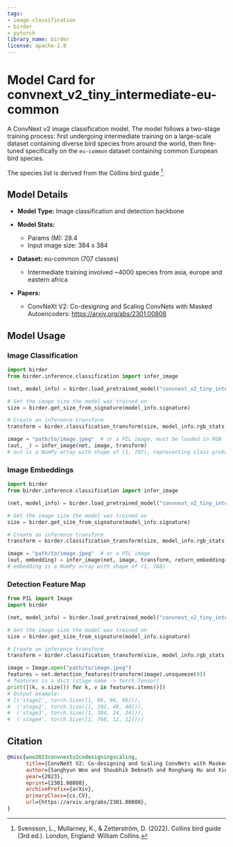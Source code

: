 ```yaml
---
tags:
- image-classification
- birder
- pytorch
library_name: birder
license: apache-2.0
---
```


# Model Card for convnext_v2_tiny_intermediate-eu-common

A ConvNext v2 image classification model. The model follows a two-stage training process: first undergoing intermediate training on a large-scale dataset containing diverse bird species from around the world, then fine-tuned specifically on the `eu-common` dataset containing common European bird species.

The species list is derived from the Collins bird guide [^1].

[^1]: Svensson, L., Mullarney, K., & Zetterström, D. (2022). Collins bird guide (3rd ed.). London, England: William Collins.

## Model Details

- **Model Type:** Image classification and detection backbone
- **Model Stats:**
    - Params (M): 28.4
    - Input image size: 384 x 384
- **Dataset:** eu-common (707 classes)
    - Intermediate training involved ~4000 species from asia, europe and eastern africa

- **Papers:**
    - ConvNeXt V2: Co-designing and Scaling ConvNets with Masked Autoencoders: <https://arxiv.org/abs/2301.00808>

## Model Usage

### Image Classification

```python
import birder
from birder.inference.classification import infer_image

(net, model_info) = birder.load_pretrained_model("convnext_v2_tiny_intermediate-eu-common", inference=True)

# Get the image size the model was trained on
size = birder.get_size_from_signature(model_info.signature)

# Create an inference transform
transform = birder.classification_transform(size, model_info.rgb_stats)

image = "path/to/image.jpeg"  # or a PIL image, must be loaded in RGB format
(out, _) = infer_image(net, image, transform)
# out is a NumPy array with shape of (1, 707), representing class probabilities.
```

### Image Embeddings

```python
import birder
from birder.inference.classification import infer_image

(net, model_info) = birder.load_pretrained_model("convnext_v2_tiny_intermediate-eu-common", inference=True)

# Get the image size the model was trained on
size = birder.get_size_from_signature(model_info.signature)

# Create an inference transform
transform = birder.classification_transform(size, model_info.rgb_stats)

image = "path/to/image.jpeg"  # or a PIL image
(out, embedding) = infer_image(net, image, transform, return_embedding=True)
# embedding is a NumPy array with shape of (1, 768)
```

### Detection Feature Map

```python
from PIL import Image
import birder

(net, model_info) = birder.load_pretrained_model("convnext_v2_tiny_intermediate-eu-common", inference=True)

# Get the image size the model was trained on
size = birder.get_size_from_signature(model_info.signature)

# Create an inference transform
transform = birder.classification_transform(size, model_info.rgb_stats)

image = Image.open("path/to/image.jpeg")
features = net.detection_features(transform(image).unsqueeze(0))
# features is a dict (stage name -> torch.Tensor)
print([(k, v.size()) for k, v in features.items()])
# Output example:
# [('stage1', torch.Size([1, 96, 96, 96])),
#  ('stage2', torch.Size([1, 192, 48, 48])),
#  ('stage3', torch.Size([1, 384, 24, 24])),
#  ('stage4', torch.Size([1, 768, 12, 12]))]
```

## Citation

```bibtex
@misc{woo2023convnextv2codesigningscaling,
      title={ConvNeXt V2: Co-designing and Scaling ConvNets with Masked Autoencoders},
      author={Sanghyun Woo and Shoubhik Debnath and Ronghang Hu and Xinlei Chen and Zhuang Liu and In So Kweon and Saining Xie},
      year={2023},
      eprint={2301.00808},
      archivePrefix={arXiv},
      primaryClass={cs.CV},
      url={https://arxiv.org/abs/2301.00808},
}
```
